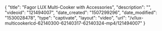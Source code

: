 {
    "title": "Fagor LUX Multi-Cooker with Accessories",
    "description": "",
    "videoid": "121494007",
    "date_created": "1507299296",
    "date_modified": "1530028478",
    "type": "captivate",
    "layout": "video",
    "url": "\/v\/lux-multicookerlcd-62140300-62140317-62140324-mp4\/121494007"
}